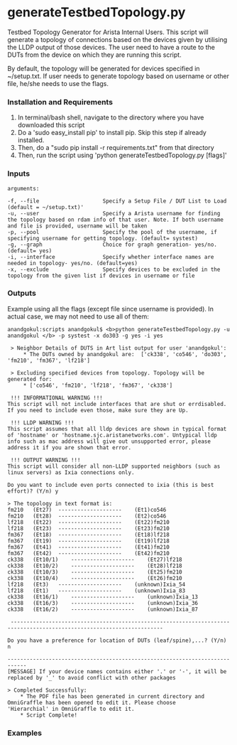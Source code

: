 # generateTestbedTopology.py

Testbed Topology Generator for Arista Internal Users. 
This script will generate a topology of connections based on the devices given by utilising the LLDP output of those devices. The user need to have a route to the DUTs from the device on which they are running this script.

By default, the topology will be generated for devices specified in ~/setup.txt. If user needs to generate topology based on username or other file, he/she needs to use the flags.

### Installation and Requirements

1. In terminal/bash shell, navigate to the directory where you have downloaded this script
2. Do a 'sudo easy_install pip' to install pip. Skip this step if already installed.
2. Then, do a "sudo pip install -r requirements.txt" from that directory
3. Then, run the script using 'python generateTestbedTopology.py [flags]'

### Inputs

```
arguments:

-f, --file                    Specify a Setup File / DUT List to Load (default = ~/setup.txt)'
-u, --user                    Specify a Arista username for finding the topology based on rdam info of that user. Note. If both username and file is provided, username will be taken
-p, --pool                    Specify the pool of the username, if specifying username for getting topology. (default= systest)
-g, --graph                   Choice for graph generation- yes/no. (default= yes)
-i, --interface               Specify whether interface names are needed in topology- yes/no. (default=yes)
-x, --exclude                 Specify devices to be excluded in the topology from the given list if devices in username or file
```

### Outputs

Example using all the flags (except file since username is provided). In actual case, we may not need to use all of them:

```
anandgokul:scripts anandgokul$ <b>python generateTestbedTopology.py -u anandgokul </b> -p systest -x do303 -g yes -i yes

 > Neighbor Details of DUTS in Art list output for user 'anandgokul':
	 * The DUTs owned by anandgokul are:  ['ck338', 'co546', 'do303', 'fm210', 'fm367', 'lf218']

 > Excluding specified devices from topology. Topology will be generated for:
	 * ['co546', 'fm210', 'lf218', 'fm367', 'ck338']

 !!! INFORMATIONAL WARNING !!!
This script will not include interfaces that are shut or errdisabled. If you need to include even those, make sure they are Up.

 !!! LLDP WARNING !!!
This script assumes that all lldp devices are shown in typical format of 'hostname' or 'hostname.sjc.aristanetworks.com'. Untypical lldp info such as mac address will give out unsupported error, please address it if you are shown that error.

 !!! OUTPUT WARNING !!!
This script will consider all non-LLDP supported neighbors (such as linux servers) as Ixia connections only.

Do you want to include even ports connected to ixia (this is best effort)? (Y/n) y

> The topology in text format is:
fm210	(Et27)	--------------------	(Et1)co546
fm210	(Et28)	--------------------	(Et2)co546
lf218	(Et22)	--------------------	(Et22)fm210
lf218	(Et23)	--------------------	(Et23)fm210
fm367	(Et18)	--------------------	(Et18)lf218
fm367	(Et19)	--------------------	(Et19)lf218
fm367	(Et41)	--------------------	(Et41)fm210
fm367	(Et42)	--------------------	(Et42)fm210
ck338	(Et10/1)	--------------------	(Et27)lf218
ck338	(Et10/2)	--------------------	(Et28)lf218
ck338	(Et10/3)	--------------------	(Et25)fm210
ck338	(Et10/4)	--------------------	(Et26)fm210
lf218	(Et3)	--------------------	(unknown)Ixia_54
lf218	(Et1)	--------------------	(unknown)Ixia_83
ck338	(Et16/1)	--------------------	(unknown)Ixia_13
ck338	(Et16/3)	--------------------	(unknown)Ixia_36
ck338	(Et16/2)	--------------------	(unknown)Ixia_87

 ----------------------------------------------------------------------------------------------------------------------

Do you have a preference for location of DUTs (leaf/spine),...? (Y/n) n

----------------------------------------------------------------------------
[MESSAGE] If your device names contains either '.' or '-', it will be replaced by '_' to avoid conflict with other packages

> Completed Successfully:
	* The PDF file has been generated in current directory and OmniGraffle has been opened to edit it. Please choose 	   'Hierarchial' in OmniGraffle to edit it.
	* Script Complete!
```

### Examples
```

```

